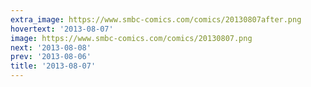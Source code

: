 ```yaml
---
extra_image: https://www.smbc-comics.com/comics/20130807after.png
hovertext: '2013-08-07'
image: https://www.smbc-comics.com/comics/20130807.png
next: '2013-08-08'
prev: '2013-08-06'
title: '2013-08-07'
---
```

